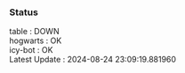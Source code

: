 ### Status


table : DOWN  
hogwarts : OK  
icy-bot : OK  
Latest Update : 2024-08-24 23:09:19.881960
